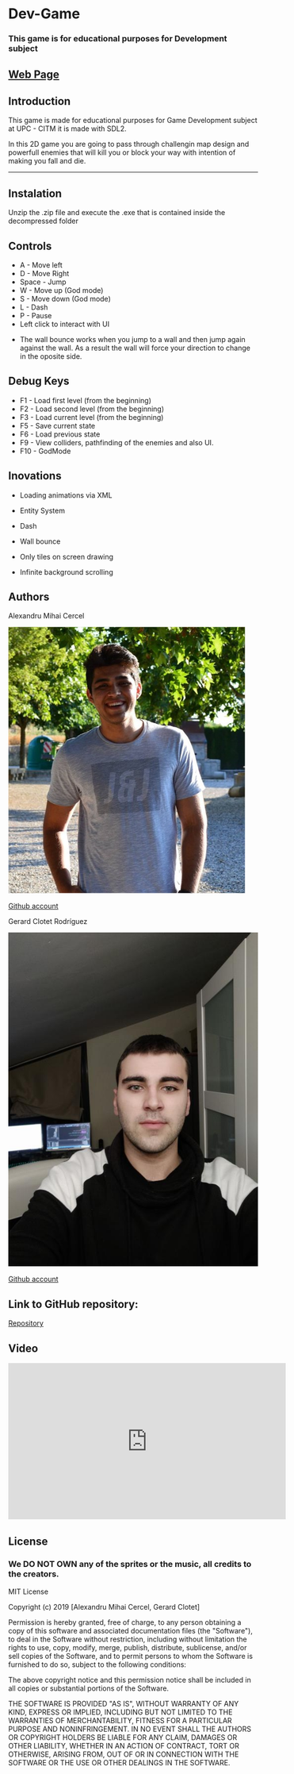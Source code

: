 ﻿# Dev-Game

### This game is for educational purposes for Development subject


## [Web Page](https://gerardclotet.github.io/Dev-Game/)



## Introduction

This game is made for educational purposes for Game Development subject at UPC - CITM
it is made with SDL2.

In this 2D game you are going to pass through challengin map design and powerfull enemies that will kill you or block
your way with intention of making you fall and die.

***
## Instalation 

Unzip the .zip file and execute the .exe that is contained inside the decompressed folder


## Controls

- A - Move left
- D - Move Right
- Space - Jump
- W - Move up (God mode)
- S - Move down (God mode)
- L - Dash
- P - Pause
- Left click to interact with UI

* The wall bounce works when you jump to a wall and then jump again against the wall. 
As a result the wall will force your direction to change in the oposite side.


## Debug Keys

- F1 - Load first level (from the beginning)
- F2 - Load second level (from the beginning)
- F3 - Load current level (from the beginning)
- F5 - Save current state 
- F6 - Load previous state 
- F9 - View colliders, pathfinding of the enemies
       and also UI.
- F10 - GodMode 

## Inovations

- Loading animations via XML

- Entity System

- Dash

- Wall bounce

- Only tiles on screen drawing

- Infinite background scrolling



## Authors
Alexandru Mihai Cercel

![Alexandru Mihai Cercel](https://github.com/GerardClotet/Dev-Game/blob/master/teamphotos/drum.jpg)


[Github account](https://github.com/AlexandruC5)


Gerard Clotet Rodríguez

![Gerard Clotet Rodriguez](https://github.com/GerardClotet/Dev-Game/blob/master/teamphotos/gerard.jpg)


[Github account](https://github.com/GerardClotet)


## Link to GitHub repository:

[Repository](https://github.com/GerardClotet/Dev-Game)

## Video
<iframe width="560" height="315" src="https://youtu.be/k9WTJAraa2A" frameborder="0" allow="autoplay; encrypted-media" allowfullscreen></iframe>


## License
### We DO NOT OWN any of the sprites or the music, all credits to the creators.

MIT License

Copyright (c) 2019 [Alexandru Mihai Cercel, Gerard Clotet]

Permission is hereby granted, free of charge, to any person obtaining a copy
of this software and associated documentation files (the "Software"), to deal
in the Software without restriction, including without limitation the rights
to use, copy, modify, merge, publish, distribute, sublicense, and/or sell
copies of the Software, and to permit persons to whom the Software is
furnished to do so, subject to the following conditions:

The above copyright notice and this permission notice shall be included in all
copies or substantial portions of the Software.

THE SOFTWARE IS PROVIDED "AS IS", WITHOUT WARRANTY OF ANY KIND, EXPRESS OR
IMPLIED, INCLUDING BUT NOT LIMITED TO THE WARRANTIES OF MERCHANTABILITY,
FITNESS FOR A PARTICULAR PURPOSE AND NONINFRINGEMENT. IN NO EVENT SHALL THE
AUTHORS OR COPYRIGHT HOLDERS BE LIABLE FOR ANY CLAIM, DAMAGES OR OTHER
LIABILITY, WHETHER IN AN ACTION OF CONTRACT, TORT OR OTHERWISE, ARISING FROM,
OUT OF OR IN CONNECTION WITH THE SOFTWARE OR THE USE OR OTHER DEALINGS IN THE
SOFTWARE.
